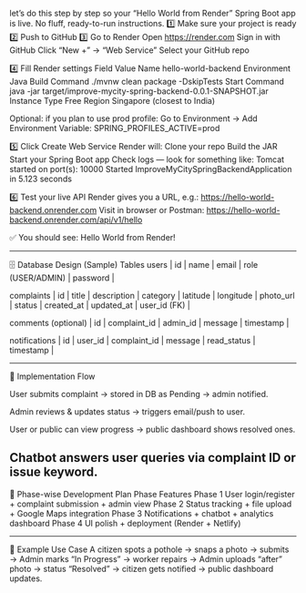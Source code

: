 let’s do this step by step so your “Hello World from Render” Spring Boot app is live. No fluff, ready-to-run instructions.
1️⃣ Make sure your project is ready
2️⃣ Push to GitHub
3️⃣ Go to Render
Open https://render.com
Sign in with GitHub
Click “New +” → “Web Service”
Select your GitHub repo

4️⃣ Fill Render settings
Field	Value
Name	hello-world-backend
Environment	Java
Build Command	./mvnw clean package -DskipTests
Start Command	java -jar target/improve-mycity-spring-backend-0.0.1-SNAPSHOT.jar
Instance Type	Free
Region	Singapore (closest to India)

Optional: if you plan to use prod profile:
Go to Environment → Add Environment Variable:
SPRING_PROFILES_ACTIVE=prod

5️⃣ Click Create Web Service
Render will:
Clone your repo
Build the JAR
Start your Spring Boot app
Check logs — look for something like:
Tomcat started on port(s): 10000
Started ImproveMyCitySpringBackendApplication in 5.123 seconds

6️⃣ Test your live API
Render gives you a URL, e.g.: https://hello-world-backend.onrender.com
Visit in browser or Postman:  https://hello-world-backend.onrender.com/api/v1/hello

✅ You should see:
Hello World from Render!

--------------------------------------------------------------------------------------
🗄️ Database Design (Sample)
Tables
users
| id | name | email | role (USER/ADMIN) | password |

complaints
| id | title | description | category | latitude | longitude | photo_url | status | created_at | updated_at | user_id (FK) |

comments (optional)
| id | complaint_id | admin_id | message | timestamp |

notifications
| id | user_id | complaint_id | message | read_status | timestamp |

-------------------------------------------------------------------------------------
🧠 Implementation Flow

User submits complaint
→ stored in DB as Pending
→ admin notified.

Admin reviews & updates status
→ triggers email/push to user.

User or public can view progress
→ public dashboard shows resolved ones.

Chatbot answers user queries via complaint ID or issue keyword.
--------------------------------------------------------------------------
🚀 Phase-wise Development Plan
Phase	Features
Phase 1	User login/register + complaint submission + admin view
Phase 2	Status tracking + file upload + Google Maps integration
Phase 3	Notifications + chatbot + analytics dashboard
Phase 4	UI polish + deployment (Render + Netlify)

----------------------------------------------------------------

🧩 Example Use Case
A citizen spots a pothole → snaps a photo → submits → Admin marks “In Progress” → worker repairs → Admin uploads “after” photo → status “Resolved” → citizen gets notified → public dashboard updates.















